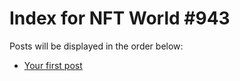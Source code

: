 # Index for NFT World #943
Posts will be displayed in the order below:

- [Your first post](./001-first.md)

